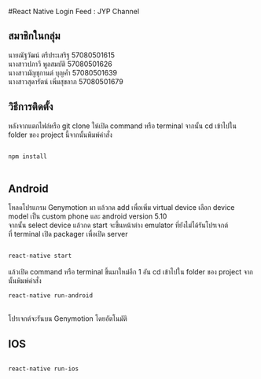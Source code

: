 #React Native Login Feed : JYP Channel
<h2>สมาชิกในกลุ่ม</h2>
นายณัฐวัฒน์ ตรีประเสริฐ 57080501615 <br/>
นางสาวปภาวี  พูลสมบัติ  57080501626<br/>
นางสาวมัญชุกานต์  บุญค้ำ 57080501639<br/>
นางสาวสุดารัตน์  เพิ่มสุขลาภ 57080501679<br/>

<h2>วิธีการติดตั้ง</h2>


หลังจากแตกไฟล์หรือ git clone ให้เปิด command หรือ terminal จากนั้น cd เข้าไปใน folder ของ project นี้จากนั้นพิมพ์คำสั่ง
 <br/>

<code>
npm install
</code><br/>



<h2>Android</h2>

โหลดโปรแกรม Genymotion มา แล้วกด add เพื่อเพิ่ม virtual device เลือก device model เป็น custom phone และ android version 5.10<br/>
จากนั้น select device แล้วกด  start จะขึ้นหน้าต่าง emulator ที่ยังไม่ได้รันโปรเจกต์<br/>
ที่ terminal เปิด packager เพื่อเปิด server<br/>

<code>
react-native start
</code><br/>
แล้วเปิด command หรือ terminal ขึ้นมาใหม่อีก 1 อัน cd เข้าไปใน folder ของ project จากนั้นพิมพ์คำสั่ง<br/>

<code>
react-native run-android
</code><br/>

โปรเจกต์จะรันบน Genymotion โดยอัตโนมัติ


<h2>IOS</h2>

<code>
react-native run-ios
</code>